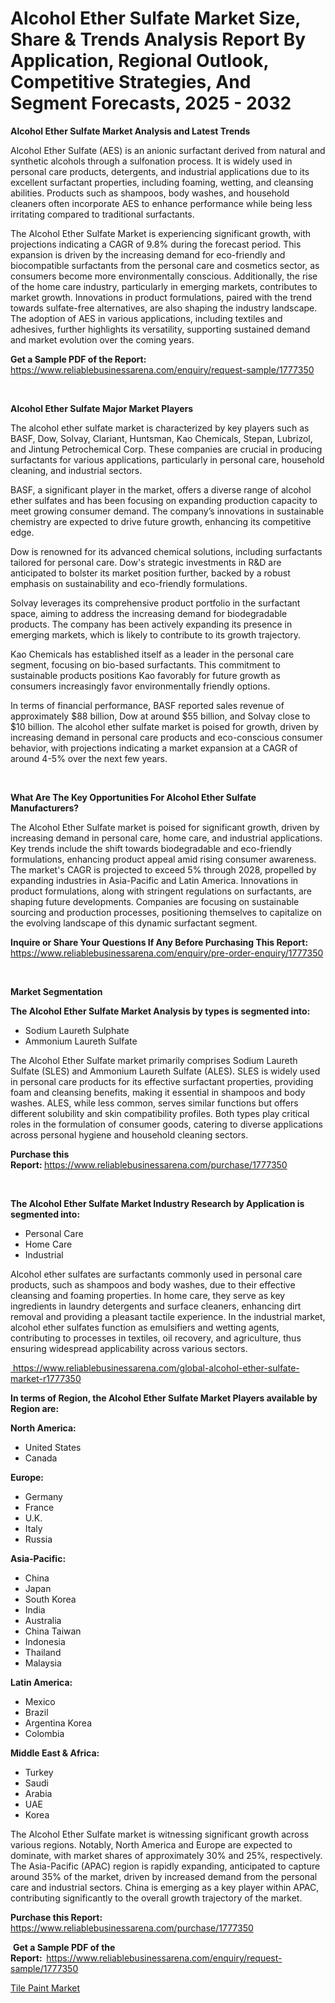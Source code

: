 <p><h1>Alcohol Ether Sulfate Market Size, Share & Trends Analysis Report By Application, Regional Outlook, Competitive Strategies, And Segment Forecasts, 2025 - 2032</h1></p><p><strong>Alcohol Ether Sulfate Market Analysis and Latest Trends</strong></p>
<p><p>Alcohol Ether Sulfate (AES) is an anionic surfactant derived from natural and synthetic alcohols through a sulfonation process. It is widely used in personal care products, detergents, and industrial applications due to its excellent surfactant properties, including foaming, wetting, and cleansing abilities. Products such as shampoos, body washes, and household cleaners often incorporate AES to enhance performance while being less irritating compared to traditional surfactants.</p><p>The Alcohol Ether Sulfate Market is experiencing significant growth, with projections indicating a CAGR of 9.8% during the forecast period. This expansion is driven by the increasing demand for eco-friendly and biocompatible surfactants from the personal care and cosmetics sector, as consumers become more environmentally conscious. Additionally, the rise of the home care industry, particularly in emerging markets, contributes to market growth. Innovations in product formulations, paired with the trend towards sulfate-free alternatives, are also shaping the industry landscape. The adoption of AES in various applications, including textiles and adhesives, further highlights its versatility, supporting sustained demand and market evolution over the coming years.</p></p>
<p><strong>Get a Sample PDF of the Report:&nbsp;</strong> <a href="https://www.reliablebusinessarena.com/enquiry/request-sample/1777350?utm_campaign=3270&utm_medium=2&utm_source=Github&utm_content=ia&utm_term=01042025&utm_id=alcohol-ether-sulfate">https://www.reliablebusinessarena.com/enquiry/request-sample/1777350</a></p>
<p>&nbsp;</p>
<p><strong>Alcohol Ether Sulfate Major Market Players</strong></p>
<p><p>The alcohol ether sulfate market is characterized by key players such as BASF, Dow, Solvay, Clariant, Huntsman, Kao Chemicals, Stepan, Lubrizol, and Jintung Petrochemical Corp. These companies are crucial in producing surfactants for various applications, particularly in personal care, household cleaning, and industrial sectors.</p><p>BASF, a significant player in the market, offers a diverse range of alcohol ether sulfates and has been focusing on expanding production capacity to meet growing consumer demand. The company’s innovations in sustainable chemistry are expected to drive future growth, enhancing its competitive edge.</p><p>Dow is renowned for its advanced chemical solutions, including surfactants tailored for personal care. Dow's strategic investments in R&D are anticipated to bolster its market position further, backed by a robust emphasis on sustainability and eco-friendly formulations.</p><p>Solvay leverages its comprehensive product portfolio in the surfactant space, aiming to address the increasing demand for biodegradable products. The company has been actively expanding its presence in emerging markets, which is likely to contribute to its growth trajectory.</p><p>Kao Chemicals has established itself as a leader in the personal care segment, focusing on bio-based surfactants. This commitment to sustainable products positions Kao favorably for future growth as consumers increasingly favor environmentally friendly options.</p><p>In terms of financial performance, BASF reported sales revenue of approximately $88 billion, Dow at around $55 billion, and Solvay close to $10 billion. The alcohol ether sulfate market is poised for growth, driven by increasing demand in personal care products and eco-conscious consumer behavior, with projections indicating a market expansion at a CAGR of around 4-5% over the next few years.</p></p>
<p>&nbsp;</p>
<p><strong>What Are The Key Opportunities For Alcohol Ether Sulfate Manufacturers?</strong></p>
<p><p>The Alcohol Ether Sulfate market is poised for significant growth, driven by increasing demand in personal care, home care, and industrial applications. Key trends include the shift towards biodegradable and eco-friendly formulations, enhancing product appeal amid rising consumer awareness. The market's CAGR is projected to exceed 5% through 2028, propelled by expanding industries in Asia-Pacific and Latin America. Innovations in product formulations, along with stringent regulations on surfactants, are shaping future developments. Companies are focusing on sustainable sourcing and production processes, positioning themselves to capitalize on the evolving landscape of this dynamic surfactant segment.</p></p>
<p><strong>Inquire or Share Your Questions If Any Before Purchasing This Report:</strong> <a href="https://www.reliablebusinessarena.com/enquiry/pre-order-enquiry/1777350?utm_campaign=3270&utm_medium=2&utm_source=Github&utm_content=ia&utm_term=01042025&utm_id=alcohol-ether-sulfate">https://www.reliablebusinessarena.com/enquiry/pre-order-enquiry/1777350</a></p>
<p>&nbsp;</p>
<p><strong>Market Segmentation</strong></p>
<p><strong>The Alcohol Ether Sulfate Market Analysis by types is segmented into:</strong></p>
<p><ul><li>Sodium Laureth Sulphate</li><li>Ammonium Laureth Sulfate</li></ul></p>
<p><p>The Alcohol Ether Sulfate market primarily comprises Sodium Laureth Sulfate (SLES) and Ammonium Laureth Sulfate (ALES). SLES is widely used in personal care products for its effective surfactant properties, providing foam and cleansing benefits, making it essential in shampoos and body washes. ALES, while less common, serves similar functions but offers different solubility and skin compatibility profiles. Both types play critical roles in the formulation of consumer goods, catering to diverse applications across personal hygiene and household cleaning sectors.</p></p>
<p><strong>Purchase this Report:&nbsp;</strong><a href="https://www.reliablebusinessarena.com/purchase/1777350?utm_campaign=3270&utm_medium=2&utm_source=Github&utm_content=ia&utm_term=01042025&utm_id=alcohol-ether-sulfate">https://www.reliablebusinessarena.com/purchase/1777350</a></p>
<p>&nbsp;</p>
<p><strong>The Alcohol Ether Sulfate Market Industry Research by Application is segmented into:</strong></p>
<p><ul><li>Personal Care</li><li>Home Care</li><li>Industrial</li></ul></p>
<p><p>Alcohol ether sulfates are surfactants commonly used in personal care products, such as shampoos and body washes, due to their effective cleansing and foaming properties. In home care, they serve as key ingredients in laundry detergents and surface cleaners, enhancing dirt removal and providing a pleasant tactile experience. In the industrial market, alcohol ether sulfates function as emulsifiers and wetting agents, contributing to processes in textiles, oil recovery, and agriculture, thus ensuring widespread applicability across various sectors.</p></p>
<p><a href="https://www.reliablebusinessarena.com/global-alcohol-ether-sulfate-market-r1777350?utm_campaign=3270&utm_medium=2&utm_source=Github&utm_content=ia&utm_term=01042025&utm_id=alcohol-ether-sulfate">&nbsp;https://www.reliablebusinessarena.com/global-alcohol-ether-sulfate-market-r1777350</a></p>
<p><strong>In terms of Region, the Alcohol Ether Sulfate Market Players available by Region are:</strong></p>
<p>
    <p> <strong> North America: </strong>
        <ul>
            <li>United States</li>
            <li>Canada</li>
        </ul>
        </p> 
    <p> <strong> Europe: </strong>
        <ul>
            <li>Germany</li>
            <li>France</li>
            <li>U.K.</li>
            <li>Italy</li>
            <li>Russia</li>
        </ul>
        </p> 
    <p> <strong> Asia-Pacific: </strong>
        <ul>
            <li>China</li>
            <li>Japan</li>
            <li>South Korea</li>
            <li>India</li>
            <li>Australia</li>
            <li>China Taiwan</li>
            <li>Indonesia</li>
            <li>Thailand</li>
            <li>Malaysia</li>
        </ul>
        </p> 
    <p> <strong> Latin America: </strong>
        <ul>
            <li>Mexico</li>
            <li>Brazil</li>
            <li>Argentina Korea</li>
            <li>Colombia</li>
        </ul>
        </p> 
    <p> <strong> Middle East & Africa: </strong>
        <ul>
            <li>Turkey</li>
            <li>Saudi</li>
            <li>Arabia</li>
            <li>UAE</li>
            <li>Korea</li>
        </ul>
    </p>
    </p>
<p><p>The Alcohol Ether Sulfate market is witnessing significant growth across various regions. Notably, North America and Europe are expected to dominate, with market shares of approximately 30% and 25%, respectively. The Asia-Pacific (APAC) region is rapidly expanding, anticipated to capture around 35% of the market, driven by increased demand from the personal care and industrial sectors. China is emerging as a key player within APAC, contributing significantly to the overall growth trajectory of the market.</p></p>
<p><strong>Purchase this Report: </strong><a href="https://www.reliablebusinessarena.com/purchase/1777350?utm_campaign=3270&utm_medium=2&utm_source=Github&utm_content=ia&utm_term=01042025&utm_id=alcohol-ether-sulfate">https://www.reliablebusinessarena.com/purchase/1777350</a></p>
<p>&nbsp;<strong>Get a Sample PDF of the Report:&nbsp;&nbsp;</strong><a href="https://www.reliablebusinessarena.com/enquiry/request-sample/1777350?utm_campaign=3270&utm_medium=2&utm_source=Github&utm_content=ia&utm_term=01042025&utm_id=alcohol-ether-sulfate">https://www.reliablebusinessarena.com/enquiry/request-sample/1777350</a></p>
<p><strong></strong></p>
<p><p><a href="https://github.com/iquiseeboli/Market-Research-Report-List-1/blob/main/tile-paint-market.md?utm_campaign=3270&utm_medium=2&utm_source=Github&utm_content=ia&utm_term=01042025&utm_id=alcohol-ether-sulfate">Tile Paint Market</a></p></p>